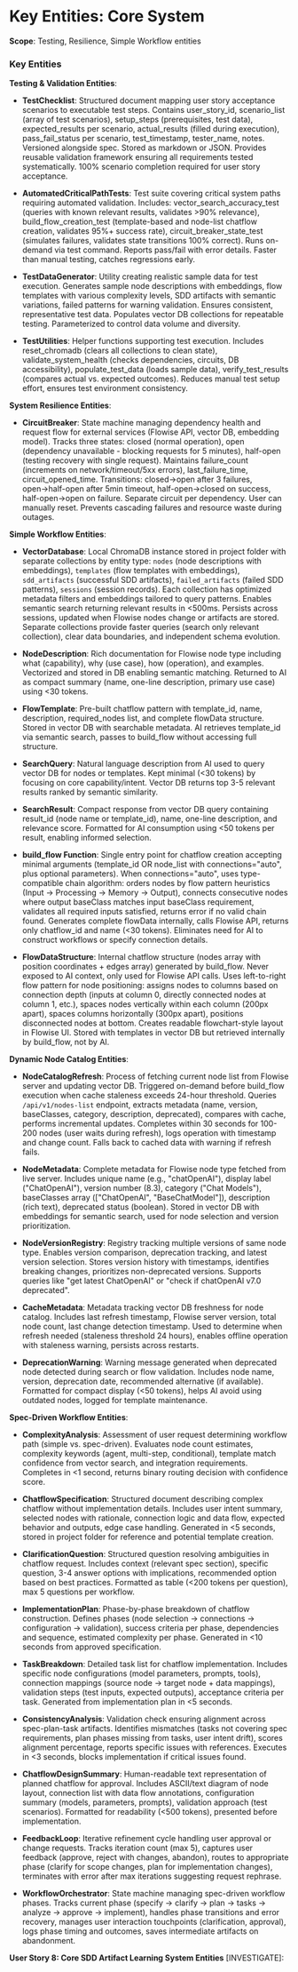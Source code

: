 # Key Entities: Core System

**Scope**: Testing, Resilience, Simple Workflow entities

### Key Entities

**Testing & Validation Entities**:

- **TestChecklist**: Structured document mapping user story acceptance scenarios to executable test steps. Contains user_story_id, scenario_list (array of test scenarios), setup_steps (prerequisites, test data), expected_results per scenario, actual_results (filled during execution), pass_fail_status per scenario, test_timestamp, tester_name, notes. Versioned alongside spec. Stored as markdown or JSON. Provides reusable validation framework ensuring all requirements tested systematically. 100% scenario completion required for user story acceptance.

- **AutomatedCriticalPathTests**: Test suite covering critical system paths requiring automated validation. Includes: vector_search_accuracy_test (queries with known relevant results, validates >90% relevance), build_flow_creation_test (template-based and node-list chatflow creation, validates 95%+ success rate), circuit_breaker_state_test (simulates failures, validates state transitions 100% correct). Runs on-demand via test command. Reports pass/fail with error details. Faster than manual testing, catches regressions early.

- **TestDataGenerator**: Utility creating realistic sample data for test execution. Generates sample node descriptions with embeddings, flow templates with various complexity levels, SDD artifacts with semantic variations, failed patterns for warning validation. Ensures consistent, representative test data. Populates vector DB collections for repeatable testing. Parameterized to control data volume and diversity.

- **TestUtilities**: Helper functions supporting test execution. Includes reset_chromadb (clears all collections to clean state), validate_system_health (checks dependencies, circuits, DB accessibility), populate_test_data (loads sample data), verify_test_results (compares actual vs. expected outcomes). Reduces manual test setup effort, ensures test environment consistency.

**System Resilience Entities**:

- **CircuitBreaker**: State machine managing dependency health and request flow for external services (Flowise API, vector DB, embedding model). Tracks three states: closed (normal operation), open (dependency unavailable - blocking requests for 5 minutes), half-open (testing recovery with single request). Maintains failure_count (increments on network/timeout/5xx errors), last_failure_time, circuit_opened_time. Transitions: closed→open after 3 failures, open→half-open after 5min timeout, half-open→closed on success, half-open→open on failure. Separate circuit per dependency. User can manually reset. Prevents cascading failures and resource waste during outages.

**Simple Workflow Entities**:

- **VectorDatabase**: Local ChromaDB instance stored in project folder with separate collections by entity type: `nodes` (node descriptions with embeddings), `templates` (flow templates with embeddings), `sdd_artifacts` (successful SDD artifacts), `failed_artifacts` (failed SDD patterns), `sessions` (session records). Each collection has optimized metadata filters and embeddings tailored to query patterns. Enables semantic search returning relevant results in <500ms. Persists across sessions, updated when Flowise nodes change or artifacts are stored. Separate collections provide faster queries (search only relevant collection), clear data boundaries, and independent schema evolution.

- **NodeDescription**: Rich documentation for Flowise node type including what (capability), why (use case), how (operation), and examples. Vectorized and stored in DB enabling semantic matching. Returned to AI as compact summary (name, one-line description, primary use case) using <30 tokens.

- **FlowTemplate**: Pre-built chatflow pattern with template_id, name, description, required_nodes list, and complete flowData structure. Stored in vector DB with searchable metadata. AI retrieves template_id via semantic search, passes to build_flow without accessing full structure.

- **SearchQuery**: Natural language description from AI used to query vector DB for nodes or templates. Kept minimal (<30 tokens) by focusing on core capability/intent. Vector DB returns top 3-5 relevant results ranked by semantic similarity.

- **SearchResult**: Compact response from vector DB query containing result_id (node name or template_id), name, one-line description, and relevance score. Formatted for AI consumption using <50 tokens per result, enabling informed selection.

- **build_flow Function**: Single entry point for chatflow creation accepting minimal arguments (template_id OR node_list with connections="auto", plus optional parameters). When connections="auto", uses type-compatible chain algorithm: orders nodes by flow pattern heuristics (Input → Processing → Memory → Output), connects consecutive nodes where output baseClass matches input baseClass requirement, validates all required inputs satisfied, returns error if no valid chain found. Generates complete flowData internally, calls Flowise API, returns only chatflow_id and name (<30 tokens). Eliminates need for AI to construct workflows or specify connection details.

- **FlowDataStructure**: Internal chatflow structure (nodes array with position coordinates + edges array) generated by build_flow. Never exposed to AI context, only used for Flowise API calls. Uses left-to-right flow pattern for node positioning: assigns nodes to columns based on connection depth (inputs at column 0, directly connected nodes at column 1, etc.), spaces nodes vertically within each column (200px apart), spaces columns horizontally (300px apart), positions disconnected nodes at bottom. Creates readable flowchart-style layout in Flowise UI. Stored with templates in vector DB but retrieved internally by build_flow, not by AI.

**Dynamic Node Catalog Entities**:

- **NodeCatalogRefresh**: Process of fetching current node list from Flowise server and updating vector DB. Triggered on-demand before build_flow execution when cache staleness exceeds 24-hour threshold. Queries `/api/v1/nodes-list` endpoint, extracts metadata (name, version, baseClasses, category, description, deprecated), compares with cache, performs incremental updates. Completes within 30 seconds for 100-200 nodes (user waits during refresh), logs operation with timestamp and change count. Falls back to cached data with warning if refresh fails.

- **NodeMetadata**: Complete metadata for Flowise node type fetched from live server. Includes unique name (e.g., "chatOpenAI"), display label ("ChatOpenAI"), version number (8.3), category ("Chat Models"), baseClasses array (["ChatOpenAI", "BaseChatModel"]), description (rich text), deprecated status (boolean). Stored in vector DB with embeddings for semantic search, used for node selection and version prioritization.

- **NodeVersionRegistry**: Registry tracking multiple versions of same node type. Enables version comparison, deprecation tracking, and latest version selection. Stores version history with timestamps, identifies breaking changes, prioritizes non-deprecated versions. Supports queries like "get latest ChatOpenAI" or "check if chatOpenAI v7.0 deprecated".

- **CacheMetadata**: Metadata tracking vector DB freshness for node catalog. Includes last refresh timestamp, Flowise server version, total node count, last change detection timestamp. Used to determine when refresh needed (staleness threshold 24 hours), enables offline operation with staleness warning, persists across restarts.

- **DeprecationWarning**: Warning message generated when deprecated node detected during search or flow validation. Includes node name, version, deprecation date, recommended alternative (if available). Formatted for compact display (<50 tokens), helps AI avoid using outdated nodes, logged for template maintenance.

**Spec-Driven Workflow Entities**:

- **ComplexityAnalysis**: Assessment of user request determining workflow path (simple vs. spec-driven). Evaluates node count estimates, complexity keywords (agent, multi-step, conditional), template match confidence from vector search, and integration requirements. Completes in <1 second, returns binary routing decision with confidence score.

- **ChatflowSpecification**: Structured document describing complex chatflow without implementation details. Includes user intent summary, selected nodes with rationale, connection logic and data flow, expected behavior and outputs, edge case handling. Generated in <5 seconds, stored in project folder for reference and potential template creation.

- **ClarificationQuestion**: Structured question resolving ambiguities in chatflow request. Includes context (relevant spec section), specific question, 3-4 answer options with implications, recommended option based on best practices. Formatted as table (<200 tokens per question), max 5 questions per workflow.

- **ImplementationPlan**: Phase-by-phase breakdown of chatflow construction. Defines phases (node selection → connections → configuration → validation), success criteria per phase, dependencies and sequence, estimated complexity per phase. Generated in <10 seconds from approved specification.

- **TaskBreakdown**: Detailed task list for chatflow implementation. Includes specific node configurations (model parameters, prompts, tools), connection mappings (source node → target node + data mappings), validation steps (test inputs, expected outputs), acceptance criteria per task. Generated from implementation plan in <5 seconds.

- **ConsistencyAnalysis**: Validation check ensuring alignment across spec-plan-task artifacts. Identifies mismatches (tasks not covering spec requirements, plan phases missing from tasks, user intent drift), scores alignment percentage, reports specific issues with references. Executes in <3 seconds, blocks implementation if critical issues found.

- **ChatflowDesignSummary**: Human-readable text representation of planned chatflow for approval. Includes ASCII/text diagram of node layout, connection list with data flow annotations, configuration summary (models, parameters, prompts), validation approach (test scenarios). Formatted for readability (<500 tokens), presented before implementation.

- **FeedbackLoop**: Iterative refinement cycle handling user approval or change requests. Tracks iteration count (max 5), captures user feedback (approve, reject with changes, abandon), routes to appropriate phase (clarify for scope changes, plan for implementation changes), terminates with error after max iterations suggesting request rephrase.

- **WorkflowOrchestrator**: State machine managing spec-driven workflow phases. Tracks current phase (specify → clarify → plan → tasks → analyze → approve → implement), handles phase transitions and error recovery, manages user interaction touchpoints (clarification, approval), logs phase timing and outcomes, saves intermediate artifacts on abandonment.

**User Story 8: Core SDD Artifact Learning System Entities** [INVESTIGATE]:
